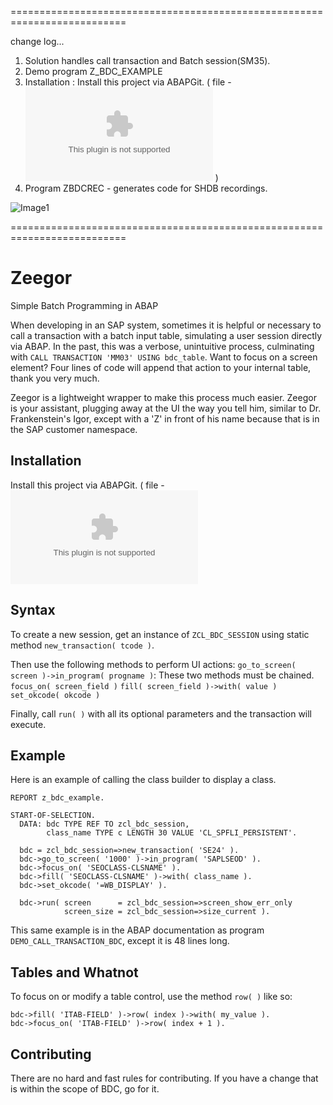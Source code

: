 ==========================================================================

change log...

1. Solution handles call transaction and Batch session(SM35).
2. Demo program Z_BDC_EXAMPLE
3. Installation : Install this project via ABAPGit. ( file - ![ZBATCH_20190816_114239.zip](https://github.com/vidyadharg/zeegor/blob/master/ZBATCH_20190816_114239.zip) ) 
4. Program ZBDCREC - generates code for SHDB recordings.

![Image1](https://github.com/vidyadharg/zeegor/blob/master/images/image.png)

==========================================================================

Zeegor
======

Simple Batch Programming in ABAP

When developing in an SAP system, sometimes it is helpful or necessary to call a transaction with a batch input table, simulating a user session directly via ABAP.  In the past, this was a verbose, unintuitive process, culminating with `CALL TRANSACTION 'MM03' USING bdc_table`. Want to focus on a screen element? Four lines of code will append that action to your internal table, thank you very much.

Zeegor is a lightweight wrapper to make this process much easier.  Zeegor is your assistant, plugging away at the UI the way you tell him, similar to Dr. Frankenstein's Igor, except with a 'Z' in front of his name because that is in the SAP customer namespace.

Installation
------------
 Install this project via ABAPGit. ( file - ![ZBATCH_20190816_114239.zip](https://github.com/vidyadharg/zeegor/blob/master/ZBATCH_20190816_114239.zip)

Syntax
------
To create a new session, get an instance of `ZCL_BDC_SESSION` using static method `new_transaction( tcode )`.

Then use the following methods to perform UI actions:
`go_to_screen( screen )->in_program( progname )`: These two methods must be chained.
`focus_on( screen_field )`
`fill( screen_field )->with( value )`
`set_okcode( okcode )`

Finally, call `run( )` with all its optional parameters and the transaction will execute.

Example
-------
Here is an example of calling the class builder to display a class.

    REPORT z_bdc_example.
    
    START-OF-SELECTION.
      DATA: bdc TYPE REF TO zcl_bdc_session,
            class_name TYPE c LENGTH 30 VALUE 'CL_SPFLI_PERSISTENT'.
            
      bdc = zcl_bdc_session=>new_transaction( 'SE24' ).
      bdc->go_to_screen( '1000' )->in_program( 'SAPLSEOD' ).
      bdc->focus_on( 'SEOCLASS-CLSNAME' ).
      bdc->fill( 'SEOCLASS-CLSNAME' )->with( class_name ).
      bdc->set_okcode( '=WB_DISPLAY' ).

      bdc->run( screen      = zcl_bdc_session=>screen_show_err_only
                screen_size = zcl_bdc_session=>size_current ).
                  
This same example is in the ABAP documentation as program `DEMO_CALL_TRANSACTION_BDC`, except it is 48 lines long.

Tables and Whatnot
------------------
To focus on or modify a table control, use the method `row( )` like so:

    bdc->fill( 'ITAB-FIELD' )->row( index )->with( my_value ).
    bdc->focus_on( 'ITAB-FIELD' )->row( index + 1 ).
    
Contributing
------------
There are no hard and fast rules for contributing.  If you have a change that is within the scope of BDC, go for it.
